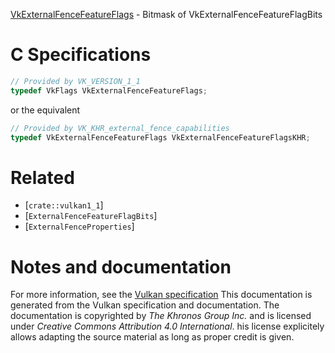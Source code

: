 [VkExternalFenceFeatureFlags](https://www.khronos.org/registry/vulkan/specs/1.3-extensions/man/html/VkExternalFenceFeatureFlags.html) - Bitmask of VkExternalFenceFeatureFlagBits

# C Specifications
```c
// Provided by VK_VERSION_1_1
typedef VkFlags VkExternalFenceFeatureFlags;
```
or the equivalent
```c
// Provided by VK_KHR_external_fence_capabilities
typedef VkExternalFenceFeatureFlags VkExternalFenceFeatureFlagsKHR;
```

# Related
- [`crate::vulkan1_1`]
- [`ExternalFenceFeatureFlagBits`]
- [`ExternalFenceProperties`]

# Notes and documentation
For more information, see the [Vulkan specification](https://www.khronos.org/registry/vulkan/specs/1.3-extensions/html/vkspec.html)
This documentation is generated from the Vulkan specification and documentation.
The documentation is copyrighted by *The Khronos Group Inc.* and is licensed under *Creative Commons Attribution 4.0 International*.
his license explicitely allows adapting the source material as long as proper credit is given.
        
